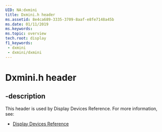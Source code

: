 ```yaml
---
UID: NA:dxmini
title: Dxmini.h header
ms.assetid: 8e4ca689-3335-3709-8aaf-e8fe7148a45b
ms.date: 01/11/2019
ms.keywords: 
ms.topic: overview
tech.root: display
f1_keywords:
 - dxmini
 - dxmini/dxmini
---
```


# Dxmini.h header


## -description

This header is used by Display Devices Reference. For more information, see:

- [Display Devices Reference](../_display/index.md)

